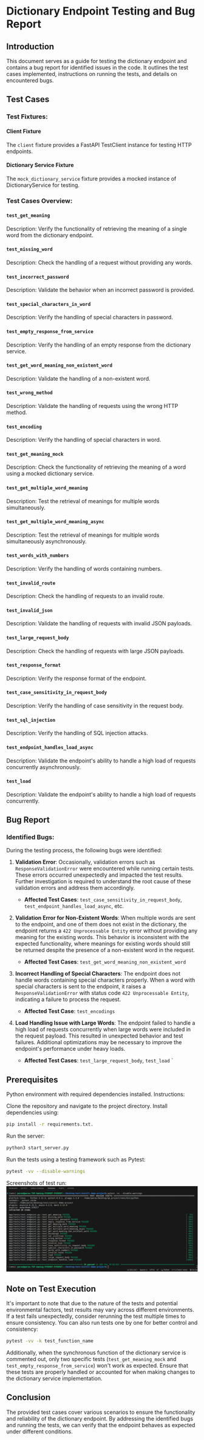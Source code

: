 # Dictionary Endpoint Testing and Bug Report

## Introduction
This document serves as a guide for testing the dictionary endpoint and contains a bug report for identified issues in the code. It outlines the test cases implemented, instructions on running the tests, and details on encountered bugs.

## Test Cases

### Test Fixtures:

#### Client Fixture

The `client` fixture provides a FastAPI TestClient instance for testing HTTP endpoints.

#### Dictionary Service Fixture

The `mock_dictionary_service` fixture provides a mocked instance of DictionaryService for testing.

### Test Cases Overview:

#### `test_get_meaning`

Description: Verify the functionality of retrieving the meaning of a single word from the dictionary endpoint.

#### `test_missing_word`

Description: Check the handling of a request without providing any words.

#### `test_incorrect_password`

Description: Validate the behavior when an incorrect password is provided.

#### `test_special_characters_in_word`

Description: Verify the handling of special characters in password.

#### `test_empty_response_from_service`

Description: Verify the handling of an empty response from the dictionary service.

#### `test_get_word_meaning_non_existent_word`

Description: Validate the handling of a non-existent word.

#### `test_wrong_method`

Description: Validate the handling of requests using the wrong HTTP method.

#### `test_encoding`

Description: Verify the handling of special characters in word.

#### `test_get_meaning_mock`

Description: Check the functionality of retrieving the meaning of a word using a mocked dictionary service.

#### `test_get_multiple_word_meaning`

Description: Test the retrieval of meanings for multiple words simultaneously.

#### `test_get_multiple_word_meaning_async`

Description: Test the retrieval of meanings for multiple words simultaneously asynchronously.

#### `test_words_with_numbers`

Description: Verify the handling of words containing numbers.

#### `test_invalid_route`

Description: Check the handling of requests to an invalid route.

#### `test_invalid_json`

Description: Validate the handling of requests with invalid JSON payloads.

#### `test_large_request_body`

Description: Check the handling of requests with large JSON payloads.

#### `test_response_format`

Description: Verify the response format of the endpoint.

#### `test_case_sensitivity_in_request_body`

Description: Verify the handling of case sensitivity in the request body.

#### `test_sql_injection`

Description: Verify the handling of SQL injection attacks.

#### `test_endpoint_handles_load_async`

Description: Validate the endpoint's ability to handle a high load of requests concurrently asynchronously.

#### `test_load`

Description: Validate the endpoint's ability to handle a high load of requests concurrently.

## Bug Report

### Identified Bugs:

During the testing process, the following bugs were identified:

1. **Validation Error**: Occasionally, validation errors such as `ResponseValidationError` were encountered while running certain tests. These errors occurred unexpectedly and impacted the test results. Further investigation is required to understand the root cause of these validation errors and address them accordingly.

   - **Affected Test Cases**: `test_case_sensitivity_in_request_body`, `test_endpoint_handles_load_async`, etc.

2. **Validation Error for Non-Existent Words**: When multiple words are sent to the endpoint, and one of them does not exist in the dictionary, the endpoint returns a `422 Unprocessable Entity` error without providing any meaning for the existing words. This behavior is inconsistent with the expected functionality, where meanings for existing words should still be returned despite the presence of a non-existent word in the request.

   - **Affected Test Cases**: `test_get_word_meaning_non_existent_word`


3. **Incorrect Handling of Special Characters**: The endpoint does not handle words containing special characters properly. When a word with special characters is sent to the endpoint, it raises a `ResponseValidationError` with status code `422 Unprocessable Entity`, indicating a failure to process the request.

   - **Affected Test Case**: `test_encodings`

4. **Load Handling Issue with Large Words**: The endpoint failed to handle a high load of requests concurrently when large words were included in the request payload. This resulted in unexpected behavior and test failures. Additional optimizations may be necessary to improve the endpoint's performance under heavy loads.

   - **Affected Test Cases**: `test_large_request_body`, `test_load`
`

## Prerequisites

Python environment with required dependencies installed.
Instructions:

Clone the repository and navigate to the project directory.
Install dependencies using:
```bash
pip install -r requirements.txt.
```
Run the server:
```bash
python3 start_server.py
```
Run the tests using a testing framework such as Pytest:

```bash
pytest -vv --disable-warnings
```

Screenshots of test run:
![Test Screenshot](app/tests/screenshots/screenshot.png)

## Note on Test Execution

It's important to note that due to the nature of the tests and potential environmental factors, test results may vary across different environments. If a test fails unexpectedly, consider rerunning the test multiple times to ensure consistency. You can also run tests one by one for better control and consistency:

```bash
pytest -vv -k test_function_name
```

Additionally, when the synchronous function of the dictionary service is commented out, only two specific tests (`test_get_meaning_mock` and `test_empty_response_from_service`) won't work as expected. Ensure that these tests are properly handled or accounted for when making changes to the dictionary service implementation.

## Conclusion
The provided test cases cover various scenarios to ensure the functionality and reliability of the dictionary endpoint. By addressing the identified bugs and running the tests, we can verify that the endpoint behaves as expected under different conditions.